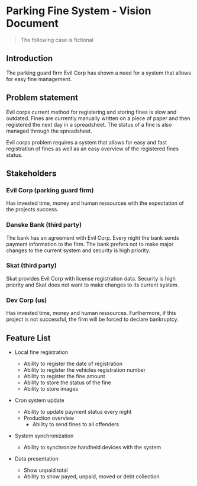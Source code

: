 # Parking Fine System - Vision Document

> The following case is fictional

## Introduction

The parking guard firm Evil Corp has shown a need for a system that allows for easy fine management.

## Problem statement

Evil corps current method for registering and storing fines is slow and outdated. Fines are currently manually written on a piece of paper and then registered the next day in a spreadsheet. The status of a fine is also managed through the spreadsheet.

Evil corps problem requires a system that allows for easy and fast registration of fines as well as an easy overview of the registered fines status.

## Stakeholders

### Evil Corp (parking guard firm)

Has invested time, money and human ressources with the expectation of the projects success.

### Danske Bank (third party)

The bank has an agreement with Evil Corp. Every night the bank sends payment information to the firm. The bank prefers not to make major changes to the current system and security is high priority.

### Skat (third party)

Skat provides Evil Corp with license registration data. Security is high priority and Skat does not want to make changes to its current system.

### Dev Corp (us)

Has invested time, money and human ressources. Furthermore, if this project is not successful, the firm will be forced to declare bankruptcy.

## Feature List

- Local fine registration

  - Ability to register the date of registration
  - Ability to register the vehicles registration number
  - Ability to register the fine amount
  - Ability to store the status of the fine
  - Ability to store images

- Cron system update

  - Ability to update payment status every night
  - Production overview
    - Ability to send fines to all offenders

- System synchronization

  - Ability to synchronize handheld devices with the system

- Data presentation

  - Show unpaid total
  - Ability to show payed, unpaid, moved or debt collection
